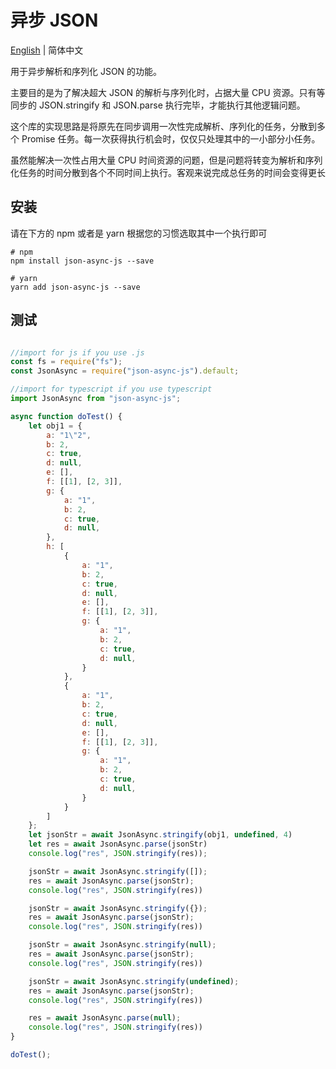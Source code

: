 # 异步 JSON

[English](./readme.md) | 简体中文

用于异步解析和序列化 JSON 的功能。

主要目的是为了解决超大 JSON 的解析与序列化时，占据大量 CPU 资源。只有等同步的 JSON.stringify 和 JSON.parse 执行完毕，才能执行其他逻辑问题。

这个库的实现思路是将原先在同步调用一次性完成解析、序列化的任务，分散到多个 Promise 任务。每一次获得执行机会时，仅仅只处理其中的一小部分小任务。

虽然能解决一次性占用大量 CPU 时间资源的问题，但是问题将转变为解析和序列化任务的时间分散到各个不同时间上执行。客观来说完成总任务的时间会变得更长

## 安装
请在下方的 npm 或者是 yarn 根据您的习惯选取其中一个执行即可

```
# npm
npm install json-async-js --save

# yarn
yarn add json-async-js --save
```

## 测试
``` js

//import for js if you use .js
const fs = require("fs");
const JsonAsync = require("json-async-js").default;

//import for typescript if you use typescript
import JsonAsync from "json-async-js";

async function doTest() {
    let obj1 = {
        a: "1\"2",
        b: 2,
        c: true,
        d: null,
        e: [],
        f: [[1], [2, 3]],
        g: {
            a: "1",
            b: 2,
            c: true,
            d: null,
        },
        h: [
            {
                a: "1",
                b: 2,
                c: true,
                d: null,
                e: [],
                f: [[1], [2, 3]],
                g: {
                    a: "1",
                    b: 2,
                    c: true,
                    d: null,
                }
            },
            {
                a: "1",
                b: 2,
                c: true,
                d: null,
                e: [],
                f: [[1], [2, 3]],
                g: {
                    a: "1",
                    b: 2,
                    c: true,
                    d: null,
                }
            }
        ]
    };
    let jsonStr = await JsonAsync.stringify(obj1, undefined, 4)
    let res = await JsonAsync.parse(jsonStr)
    console.log("res", JSON.stringify(res));

    jsonStr = await JsonAsync.stringify([]);
    res = await JsonAsync.parse(jsonStr);
    console.log("res", JSON.stringify(res))

    jsonStr = await JsonAsync.stringify({});
    res = await JsonAsync.parse(jsonStr);
    console.log("res", JSON.stringify(res))

    jsonStr = await JsonAsync.stringify(null);
    res = await JsonAsync.parse(jsonStr);
    console.log("res", JSON.stringify(res))

    jsonStr = await JsonAsync.stringify(undefined);
    res = await JsonAsync.parse(jsonStr);
    console.log("res", JSON.stringify(res))

    res = await JsonAsync.parse(null);
    console.log("res", JSON.stringify(res))
}

doTest();
```

